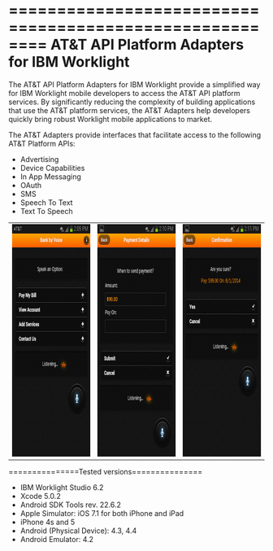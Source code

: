 ========================================================
AT&T API Platform Adapters for IBM Worklight
========================================================
The AT&T API Platform Adapters for IBM Worklight provide a simplified way for IBM Worklight
mobile developers to access the AT&T API platform services.  By significantly
reducing the complexity of building applications that use the AT&T platform 
services, the AT&T Adapters help developers quickly bring robust Worklight
mobile applications to market.

The AT&T Adapters provide interfaces that facilitate access to the following
AT&T Platform APIs:

<ul>
<li>Advertising</li>
<li>Device Capabilities</li>
<li>In App Messaging</li>
<li>OAuth</li>
<li>SMS</li>
<li>Speech To Text</li>
<li>Text To Speech</li>
</ul>
<div>
<table>
<tr>
<td><img width="257" height="457" src="images/Worklight_Banking_Speech_1.png"</img></td>
<td><img width="257" height="457" src="images/Worklight_Banking_Speech_2.png"</img></td>
<td><img width="257" height="457" src="images/Worklight_Banking_Speech_3.png"</img></td>
</tr>
</table>
</div>

===============Tested versions===============
<ul>
<li>IBM Worklight Studio 6.2</li>
<li>Xcode 5.0.2</li>
<li>Android SDK Tools rev. 22.6.2</li>
<li>Apple Simulator: iOS 7.1 for both iPhone and iPad</li>
<li>iPhone 4s and 5</li>
<li>Android (Physical Device): 4.3, 4.4</li>
<li>Android Emulator: 4.2</li>
</ul>
